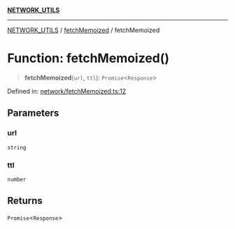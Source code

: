 [**NETWORK_UTILS**](../../README.md)

***

[NETWORK_UTILS](../../README.md) / [fetchMemoized](../README.md) / fetchMemoized

# Function: fetchMemoized()

> **fetchMemoized**(`url`, `ttl`): `Promise`\<`Response`\>

Defined in: [network/fetchMemoized.ts:12](https://github.com/dailker/everyutil/blob/7c30ec40bbb398255a9be572db0a537e8bcb9c11/src/network/fetchMemoized.ts#L12)

## Parameters

### url

`string`

### ttl

`number`

## Returns

`Promise`\<`Response`\>
